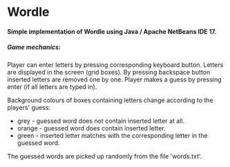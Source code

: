 # Wordle
<h4> Simple implementation of Wordle using Java / Apache NetBeans IDE 17. </h4>  
  

<h5>Game mechanics:</h5>
<p>Player can enter letters by pressing corresponding keyboard button. Letters are displayed in the screen (grid boxes). By pressing backspace button inserted letters are removed one by one.
Player makes a guess by pressing enter (if all letters are typed in).<p>  

Background colours of boxes containing letters change according to the players' guess:
- grey - guessed word does not contain inserted letter at all.
- orange - guessed word does contain inserted letter. 
- green - inserted letter matches with the corresponding letter in the guessed word.  
<p></p>
<p>The guessed words are picked up randomly from the file 'words.txt'.</p>





